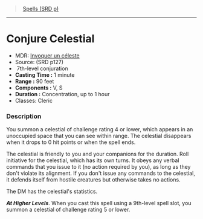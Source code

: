 ﻿---
!Spell
Family: SpellVO
Level: 7
Type: conjuration
CastingTime: 1 minute
Range: 90 feet
Components: V, S
Duration: Concentration, up to 1 hour
Classes: Cleric
Id: spells_vo.md#conjure-celestial
ParentLink: spells_vo.md#spells-srd-p
Name: Conjure Celestial
ParentName: Spells (SRD p)
NameLevel: 1
AltName: '[Invoquer un céleste](hd_spells_invoquer_un_celeste.md)'
Source: (SRD p127)
Attributes: {}
---
> [Spells (SRD p)](srd_spells.md)

---

# Conjure Celestial

- MDR: [Invoquer un céleste](hd_spells_invoquer_un_celeste.md)
- Source: (SRD p127)
-  7th-level conjuration
- **Casting Time :** 1 minute
- **Range :** 90 feet
- **Components :** V, S
- **Duration :** Concentration, up to 1 hour
- Classes: Cleric

### Description

You summon a celestial of challenge rating 4 or lower, which appears in an unoccupied space that you can see within range. The celestial disappears when it drops to 0 hit points or when the spell ends.

The celestial is friendly to you and your companions for the duration. Roll initiative for the celestial, which has its own turns. It obeys any verbal commands that you issue to it (no action required by you), as long as they don't violate its alignment. If you don't issue any commands to the celestial, it defends itself from hostile creatures but otherwise takes no actions.

The DM has the celestial's statistics.

**_At Higher Levels_**. When you cast this spell using a 9th-level spell slot, you summon a celestial of challenge rating 5 or lower.

